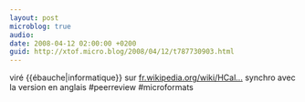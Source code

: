 ```yaml
---
layout: post
microblog: true
audio: 
date: 2008-04-12 02:00:00 +0200
guid: http://xtof.micro.blog/2008/04/12/t787730903.html
---
```

viré &#123;&#123;ébauche|informatique}} sur [fr.wikipedia.org/wiki/HCal...](http://fr.wikipedia.org/wiki/HCalendar) synchro avec la version en anglais #peerreview #microformats
